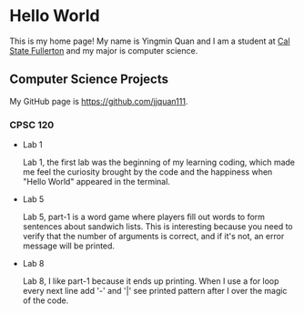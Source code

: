 # Hello World

This is my home page! My name is Yingmin Quan and I am a student at [Cal State Fullerton](http://www.fullerton.edu/) and my major is computer science.

## Computer Science Projects

My GitHub page is https://github.com/jjquan111.

### CPSC 120

* Lab 1

    Lab 1, the first lab was the beginning of my learning coding, which made me feel the curiosity brought by the code and the happiness when "Hello World" appeared in the terminal.

* Lab 5

    Lab 5, part-1 is a word game where players fill out words to form sentences about sandwich lists. This is interesting because you need to verify that the number of arguments is correct, and if it's not, an error message will be printed.

* Lab 8

    Lab 8, I like part-1 because it ends up printing. When I use a for loop every next line add '-' and '|' see printed pattern after I over the magic of the code.